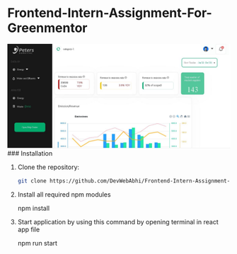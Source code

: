 # Frontend-Intern-Assignment-For-Greenmentor
<img src='./frontend-intern-assignment/src/Assets/Assignment_Screenshot.JPG'/>
### Installation

1. Clone the repository:

   ```bash
   git clone https://github.com/DevWebAbhi/Frontend-Intern-Assignment-For-Greenmentor.git

2. Install all required npm modules
    
   npm install

3. Start application by using this command by opening terminal in react app file

   npm run start

